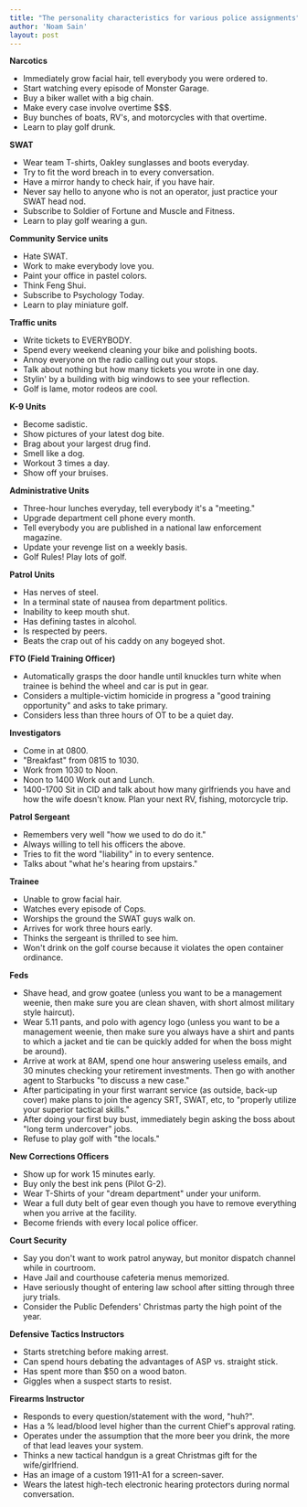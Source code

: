 ```yaml
---
title: "The personality characteristics for various police assignments"
author: 'Noam Sain'
layout: post
---
```


**Narcotics**

- Immediately grow facial hair, tell everybody you were ordered to.
- Start watching every episode of Monster Garage.
- Buy a biker wallet with a big chain.
- Make every case involve overtime $$$.
- Buy bunches of boats, RV's, and motorcycles with that overtime.
- Learn to play golf drunk.


**SWAT**

- Wear team T-shirts, Oakley sunglasses and boots everyday.
- Try to fit the word breach in to every conversation.
- Have a mirror handy to check hair, if you have hair.
- Never say hello to anyone who is not an operator, just practice your SWAT head nod.
- Subscribe to Soldier of Fortune and Muscle and Fitness.
- Learn to play golf wearing a gun.

**Community Service units**

- Hate SWAT.
- Work to make everybody love you.
- Paint your office in pastel colors.
- Think Feng Shui.
- Subscribe to Psychology Today.
- Learn to play miniature golf.

**Traffic units**

- Write tickets to EVERYBODY.
- Spend every weekend cleaning your bike and polishing boots.
- Annoy everyone on the radio calling out your stops.
- Talk about nothing but how many tickets you wrote in one day.
- Stylin' by a building with big windows to see your reflection.
- Golf is lame, motor rodeos are cool.

**K-9 Units**

- Become sadistic.
- Show pictures of your latest dog bite.
- Brag about your largest drug find.
- Smell like a dog.
- Workout 3 times a day.
- Show off your bruises.

**Administrative Units**

- Three-hour lunches everyday, tell everybody it's a "meeting."
- Upgrade department cell phone every month.
- Tell everybody you are published in a national law enforcement magazine.
- Update your revenge list on a weekly basis.
- Golf Rules! Play lots of golf.

**Patrol Units**

- Has nerves of steel.
- In a terminal state of nausea from department politics.
- Inability to keep mouth shut.
- Has defining tastes in alcohol.
- Is respected by peers.
- Beats the crap out of his caddy on any bogeyed shot.

**FTO (Field Training Officer)**

- Automatically grasps the door handle until knuckles turn white when trainee is behind the wheel and car is put in gear.
- Considers a multiple-victim homicide in progress a "good training opportunity" and asks to take primary.
- Considers less than three hours of OT to be a quiet day.

**Investigators**

- Come in at 0800.
- "Breakfast" from 0815 to 1030.
- Work from 1030 to Noon.
- Noon to 1400 Work out and Lunch.
- 1400-1700 Sit in CID and talk about how many girlfriends you have and how the wife doesn't know. Plan your next RV, fishing, motorcycle trip.

**Patrol Sergeant**

- Remembers very well "how we used to do do it."
- Always willing to tell his officers the above.
- Tries to fit the word "liability" in to every sentence.
- Talks about "what he's hearing from upstairs."

**Trainee**

- Unable to grow facial hair.
- Watches every episode of Cops.
- Worships the ground the SWAT guys walk on.
- Arrives for work three hours early.
- Thinks the sergeant is thrilled to see him.
- Won't drink on the golf course because it violates the open container ordinance.

**Feds**

- Shave head, and grow goatee (unless you want to be a management weenie, then make sure you are clean shaven, with short almost military style haircut).
- Wear 5.11 pants, and polo with agency logo (unless you want to be a management weenie, then make sure you always have a shirt and pants to which a jacket and tie can be quickly added for when the boss might be around).
- Arrive at work at 8AM, spend one hour answering useless emails, and 30 minutes checking your retirement investments. Then go with another agent to Starbucks "to discuss a new case."
- After participating in your first warrant service (as outside, back-up cover) make plans to join the agency SRT, SWAT, etc, to "properly utilize your superior tactical skills."
- After doing your first buy bust, immediately begin asking the boss about "long term undercover" jobs.
- Refuse to play golf with "the locals."

**New Corrections Officers**

- Show up for work 15 minutes early.
- Buy only the best ink pens (Pilot G-2).
- Wear T-Shirts of your "dream department" under your uniform.
- Wear a full duty belt of gear even though you have to remove everything when you arrive at the facility.
- Become friends with every local police officer.

**Court Security**

- Say you don't want to work patrol anyway, but monitor dispatch channel while in courtroom.
- Have Jail and courthouse cafeteria menus memorized.
- Have seriously thought of entering law school after sitting through three jury trials.
- Consider the Public Defenders' Christmas party the high point of the year.

**Defensive Tactics Instructors**

- Starts stretching before making arrest.
- Can spend hours debating the advantages of ASP vs. straight stick.
- Has spent more than $50 on a wood baton.
- Giggles when a suspect starts to resist.

**Firearms Instructor**

- Responds to every question/statement with the word, "huh?".
- Has a % lead/blood level higher than the current Chief's approval rating.
- Operates under the assumption that the more beer you drink, the more of that lead leaves your system.
- Thinks a new tactical handgun is a great Christmas gift for the wife/girlfriend.
- Has an image of a custom 1911-A1 for a screen-saver.
- Wears the latest high-tech electronic hearing protectors during normal conversation.
